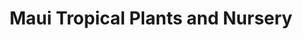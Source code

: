 ---
title: "Maui Tropical Plants and Nursery"
url: /wailuku/maui-tropical-plants-and-nursery/
shop: garden centre
---